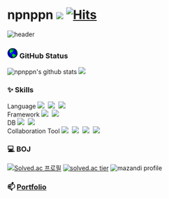 # npnppn&nbsp;<img src="https://github.com/npnppn/npnppn/blob/main/aing_eyes.gif" width="40px"> [![Hits](https://hits.seeyoufarm.com/api/count/incr/badge.svg?url=https%3A%2F%2Fgithub.com%2Fnpnppn%2Fhit-counter&count_bg=%2379C83D&title_bg=%23555555&icon=&icon_color=%23E7E7E7&title=hits&edge_flat=false)](https://hits.seeyoufarm.com)

![header](https://capsule-render.vercel.app/api?type=waving&color=gradient&height=200&section=header&text=HyungMin's%20Github&fontSize=40&fontAlign=50&fontAlignY=40)

### <img src="https://github.com/Kinetic27/Kinetic27/blob/master/earth.gif" width="24px"> GitHub Status
![npnppn's github stats](https://github-readme-stats.vercel.app/api?username=npnppn&show_icons=true&theme=synthwave)
<img src="https://github-readme-stats.vercel.app/api/top-langs/?username=npnppn" width="30%">


### ✨ Skills
<!-- <img src="https://img.shields.io/badge/이름-컬러?style=flat&logo=이름&logoColor=white"/> -->
Language <img src="https://img.shields.io/badge/Java-007396?style=flat&logo=Java&logoColor=white"/>&nbsp;
<img src="https://img.shields.io/badge/Python-3776AB?style=flat&logo=Python&logoColor=white"/>&nbsp;
<img src="https://img.shields.io/badge/Javascript-F7DF1E?style=flat&logo=Javascript&logoColor=white"/>
<br>
Framework <img src="https://img.shields.io/badge/Spring Boot-6DB33F?style=flat-square&logo=Spring Boot&logoColor=white"/>&nbsp;
<img src="https://img.shields.io/badge/Vue.js-4FC08D?style=flat-square&logo=Vue.js&logoColor=white"/>
<br>
DB <img src="https://img.shields.io/badge/MySQL-4479A1?style=flat&logo=MySQL&logoColor=white"/>&nbsp;
<img src="https://img.shields.io/badge/Oracle-F80000?style=flat&logo=Oracle&logoColor=white"/>
<br>
Collaboration Tool <img src="https://img.shields.io/badge/Github-181717?style=flat&logo=Github&logoColor=white"/>&nbsp;
<img src="https://img.shields.io/badge/Jira-0052CC?style=flat&logo=Jira&logoColor=white"/>&nbsp;
<img src="https://img.shields.io/badge/Mattermost-0058CC?style=flat&logo=Mattermost&logoColor=white"/>&nbsp;
<img src="https://img.shields.io/badge/Notion-000000?style=flat&logo=Notion&logoColor=white"/>


### 💻 BOJ
<a href="https://boj.kr/npnppn"> [![Solved.ac 프로필](http://mazassumnida.wtf/api/mini/generate_badge?boj=npnppn)](https://solved.ac/npnppn) </a>
[![solved.ac tier](http://mazassumnida.wtf/api/generate_badge?boj=npnppn)](https://solved.ac/npnppn)
![mazandi profile](http://mazandi.herokuapp.com/api?handle=npnppn&theme=cold)


### 📫 [Portfolio](https://cheddar-dollar-d16.notion.site/497ac6c432c743848f33fdd58a0285ac)


<!--

**npnppn/npnppn** is a ✨ _special_ ✨ repository because its `README.md` (this file) appears on your GitHub profile.

Here are some ideas to get you started:

- 🔭 I’m currently working on ...
- 🌱 I’m currently learning ...
- 👯 I’m looking to collaborate on ...
- 🤔 I’m looking for help with ...
- 💬 Ask me about ...
- 📫 How to reach me: ...
- 😄 Pronouns: ...
- ⚡ Fun fact: ...
-->
